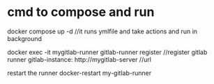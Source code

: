 <h1>cmd to compose and run </h1>

docker compose up -d //it runs ymlfile and take actions and run in background

docker exec -it mygitlab-runner gitlab-runner register //register gitlab runner
gitlab-instance:
http://mygitlab-server //url


restart the runner
docker-restart my-gitlab-runner